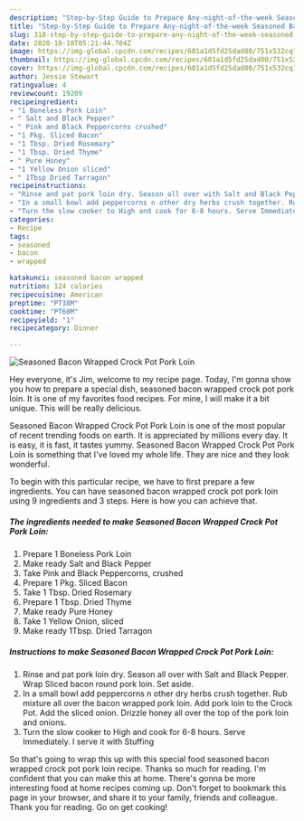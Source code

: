 ```yaml
---
description: "Step-by-Step Guide to Prepare Any-night-of-the-week Seasoned Bacon Wrapped Crock Pot Pork Loin"
title: "Step-by-Step Guide to Prepare Any-night-of-the-week Seasoned Bacon Wrapped Crock Pot Pork Loin"
slug: 318-step-by-step-guide-to-prepare-any-night-of-the-week-seasoned-bacon-wrapped-crock-pot-pork-loin
date: 2020-10-18T05:21:44.784Z
image: https://img-global.cpcdn.com/recipes/601a1d5fd25dad80/751x532cq70/seasoned-bacon-wrapped-crock-pot-pork-loin-recipe-main-photo.jpg
thumbnail: https://img-global.cpcdn.com/recipes/601a1d5fd25dad80/751x532cq70/seasoned-bacon-wrapped-crock-pot-pork-loin-recipe-main-photo.jpg
cover: https://img-global.cpcdn.com/recipes/601a1d5fd25dad80/751x532cq70/seasoned-bacon-wrapped-crock-pot-pork-loin-recipe-main-photo.jpg
author: Jessie Stewart
ratingvalue: 4
reviewcount: 19209
recipeingredient:
- "1 Boneless Pork Loin"
- " Salt and Black Pepper"
- " Pink and Black Peppercorns crushed"
- "1 Pkg. Sliced Bacon"
- "1 Tbsp. Dried Rosemary"
- "1 Tbsp. Dried Thyme"
- " Pure Honey"
- "1 Yellow Onion sliced"
- " 1Tbsp Dried Tarragon"
recipeinstructions:
- "Rinse and pat pork loin dry. Season all over with Salt and Black Pepper. Wrap Sliced bacon round pork loin. Set aside."
- "In a small bowl add peppercorns n other dry herbs crush together. Rub mixture all over the bacon wrapped pork loin. Add pork loin to the Crock Pot. Add the sliced onion. Drizzle honey all over the top of the pork loin and onions."
- "Turn the slow cooker to High and cook for 6-8 hours. Serve Immediately. I serve it with Stuffing"
categories:
- Recipe
tags:
- seasoned
- bacon
- wrapped

katakunci: seasoned bacon wrapped 
nutrition: 124 calories
recipecuisine: American
preptime: "PT38M"
cooktime: "PT60M"
recipeyield: "1"
recipecategory: Dinner

---
```



![Seasoned Bacon Wrapped Crock Pot Pork Loin](https://img-global.cpcdn.com/recipes/601a1d5fd25dad80/751x532cq70/seasoned-bacon-wrapped-crock-pot-pork-loin-recipe-main-photo.jpg)

Hey everyone, it's Jim, welcome to my recipe page. Today, I'm gonna show you how to prepare a special dish, seasoned bacon wrapped crock pot pork loin. It is one of my favorites food recipes. For mine, I will make it a bit unique. This will be really delicious.

Seasoned Bacon Wrapped Crock Pot Pork Loin is one of the most popular of recent trending foods on earth. It is appreciated by millions every day. It is easy, it is fast, it tastes yummy. Seasoned Bacon Wrapped Crock Pot Pork Loin is something that I've loved my whole life. They are nice and they look wonderful.




To begin with this particular recipe, we have to first prepare a few ingredients. You can have seasoned bacon wrapped crock pot pork loin using 9 ingredients and 3 steps. Here is how you can achieve that.

<!--inarticleads1-->

##### The ingredients needed to make Seasoned Bacon Wrapped Crock Pot Pork Loin:

1. Prepare 1 Boneless Pork Loin
1. Make ready  Salt and Black Pepper
1. Take  Pink and Black Peppercorns, crushed
1. Prepare 1 Pkg. Sliced Bacon
1. Take 1 Tbsp. Dried Rosemary
1. Prepare 1 Tbsp. Dried Thyme
1. Make ready  Pure Honey
1. Take 1 Yellow Onion, sliced
1. Make ready  1Tbsp. Dried Tarragon




<!--inarticleads2-->

##### Instructions to make Seasoned Bacon Wrapped Crock Pot Pork Loin:

1. Rinse and pat pork loin dry. Season all over with Salt and Black Pepper. Wrap Sliced bacon round pork loin. Set aside.
1. In a small bowl add peppercorns n other dry herbs crush together. Rub mixture all over the bacon wrapped pork loin. Add pork loin to the Crock Pot. Add the sliced onion. Drizzle honey all over the top of the pork loin and onions.
1. Turn the slow cooker to High and cook for 6-8 hours. Serve Immediately. I serve it with Stuffing




So that's going to wrap this up with this special food seasoned bacon wrapped crock pot pork loin recipe. Thanks so much for reading. I'm confident that you can make this at home. There's gonna be more interesting food at home recipes coming up. Don't forget to bookmark this page in your browser, and share it to your family, friends and colleague. Thank you for reading. Go on get cooking!
